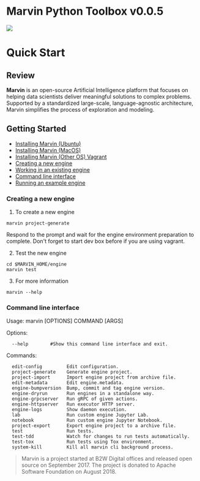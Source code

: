 # Marvin Python Toolbox v0.0.5

![](https://github.com/apache/incubator-marvin-website/blob/master/site/assets/themes/apache/img/logo.png?raw=true)

# Quick Start

## Review

**Marvin** is an open-source Artificial Intelligence platform that focuses on helping data scientists deliver meaningful solutions to complex problems. Supported by a standardized large-scale, language-agnostic architecture, Marvin simplifies the process of exploration and modeling.

## Getting Started
* [Installing Marvin (Ubuntu)](https://marvin.apache.org/marvin-platform-book/ch2_toolbox_installation/ubuntu/)
* [Installing Marvin (MacOS)](https://marvin.apache.org/marvin-platform-book/ch2_toolbox_installation/mac/)
* [Installing Marvin (Other OS) Vagrant](https://marvin.apache.org/marvin-platform-book/ch2_toolbox_installation/vagrant/)
* [Creating a new engine](#creating-a-new-engine)
* [Working in an existing engine](#working-in-an-existing-engine)
* [Command line interface](#command-line-interface)
* [Running an example engine](#running-a-example-engine)


### Creating a new engine
1. To create a new engine
```
marvin project-generate
```
Respond to the prompt and wait for the engine environment preparation to complete. Don't forget to start dev box before if you are using vagrant.

2. Test the new engine
```
cd $MARVIN_HOME/engine
marvin test
```

3. For more information
```
marvin --help
```

### Command line interface
Usage: marvin [OPTIONS] COMMAND [ARGS]

Options:
```
  --help        #Show this command line interface and exit.
```

Commands:
```
  edit-config         Edit configuration.
  project-generate    Generate engine project.
  project-import      Import engine project from archive file.
  edit-metadata       Edit engine.metadata.
  engine-bumpversion  Bump, commit and tag engine version.
  engine-dryrun       Run engines in a standalone way.
  engine-grpcserver   Run gRPC of given actions.
  engine-httpserver   Run executor HTTP server.
  engine-logs         Show daemon execution.
  lab                 Run custom engine Jupyter Lab.
  notebook            Run custom engine Jupyter Notebook.
  project-export      Export engine project to a archive file.
  test                Run tests.
  test-tdd            Watch for changes to run tests automatically.
  test-tox            Run tests using Tox environment.
  system-kill         Kill all marvin cli background process.

```

> Marvin is a project started at B2W Digital offices and released open source on September 2017.
> The project is donated to Apache Software Foundation on August 2018.
